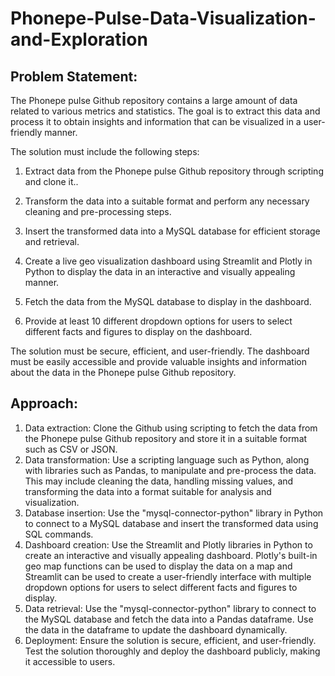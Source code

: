 # Phonepe-Pulse-Data-Visualization-and-Exploration

## Problem Statement:

The Phonepe pulse Github repository contains a large amount of data related to various metrics and statistics. The goal is to extract this data and process it to obtain insights and information that can be visualized in a user-friendly manner.

The solution must include the following steps:

1. Extract data from the Phonepe pulse Github repository through scripting and clone it..

2. Transform the data into a suitable format and perform any necessary cleaning and pre-processing steps.

3. Insert the transformed data into a MySQL database for efficient storage and retrieval.

4. Create a live geo visualization dashboard using Streamlit and Plotly in Python to display the data in an interactive and visually appealing manner.

5. Fetch the data from the MySQL database to display in the dashboard.

6. Provide at least 10 different dropdown options for users to select different facts and figures to display on the dashboard.

The solution must be secure, efficient, and user-friendly. The dashboard must be easily accessible and provide valuable insights and information about the data in the Phonepe pulse Github repository.

## Approach:
1. Data extraction: Clone the Github using scripting to fetch the data from the Phonepe pulse Github repository and store it in a suitable format such as CSV
or JSON.
2. Data transformation: Use a scripting language such as Python, along with libraries such as Pandas, to manipulate and pre-process the data. This may
include cleaning the data, handling missing values, and transforming the data into a format suitable for analysis and visualization.
3. Database insertion: Use the "mysql-connector-python" library in Python to connect to a MySQL database and insert the transformed data using SQL
commands.
4. Dashboard creation: Use the Streamlit and Plotly libraries in Python to create an interactive and visually appealing dashboard. Plotly's built-in geo map
functions can be used to display the data on a map and Streamlit can be used to create a user-friendly interface with multiple dropdown options for users to
select different facts and figures to display.
5. Data retrieval: Use the "mysql-connector-python" library to connect to the MySQL database and fetch the data into a Pandas dataframe. Use the data in
the dataframe to update the dashboard dynamically.
6. Deployment: Ensure the solution is secure, efficient, and user-friendly. Test the solution thoroughly and deploy the dashboard publicly, making it
accessible to users.
